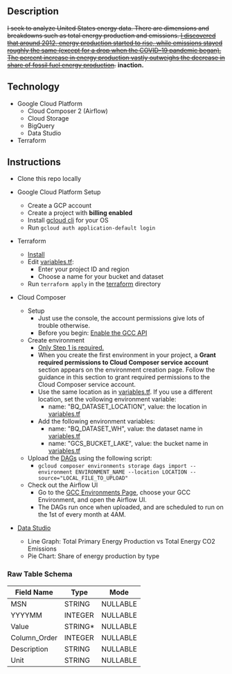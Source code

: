 ## Description
~~I seek to analyze United States energy data. There are dimensions and breakdowns such as total energy production and emissions. [I discovered that around 2012, energy production started to rise, while emissions stayed roughly the same (except for a drop when the COVID-19 pandemic began). The percent increase in energy production vastly outweighs the decrease in share of fossil fuel energy production](data-viz.pdf).~~
**inaction.**

## Technology
- Google Cloud Platform
	- Cloud Composer 2 (Airflow)
	- Cloud Storage
	- BigQuery
	- Data Studio
- Terraform

## Instructions
- Clone this repo locally
- Google Cloud Platform Setup
    - Create a GCP account
    - Create a project with **billing enabled**
    - Install [gcloud cli](https://cloud.google.com/sdk/docs/install) for your OS
    - Run `gcloud auth application-default login`

- Terraform
	- [Install](https://www.terraform.io/downloads)
	- Edit [variables.tf](terraform/variables.tf):
		- Enter your project ID and region
		- Choose a name for your bucket and dataset
	- Run `terraform apply` in the [terraform](terraform) directory
    
- Cloud Composer
    - Setup
	    - Just use the console, the account permissions give lots of trouble otherwise.
	    - Before you begin: [Enable the GCC API](https://console.cloud.google.com/flows/enableapi?apiid=composer.googleapis.com)
	- Create environment
	    - [Only Step 1 is required.](https://cloud.google.com/composer/docs/composer-2/create-environments#step_basic_setup)
	    - When you create the first environment in your project, a **Grant required permissions to Cloud Composer service account** section appears on the environment creation page. Follow the guidance in this section to grant required permissions to the Cloud Composer service account.    
	    - Use the same location as in [variables.tf](terraform/variables.tf). If you use a different location, set the vollowing environment variable:
	        - name: "BQ_DATASET_LOCATION", value: the location in [variables.tf](terraform/variables.tf)
	    - Add the following environment variables:
	        - name: "BQ_DATASET_WH", value: the dataset name in [variables.tf](terraform/variables.tf)
	        - name: "GCS_BUCKET_LAKE", value: the bucket name in [variables.tf](terraform/variables.tf)
    - Upload the [DAGs](dags) using the following script:
        - `gcloud composer environments storage dags import --environment ENVIRONMENT_NAME --location LOCATION --source="LOCAL_FILE_TO_UPLOAD"`
    - Check out the Airflow UI
        - Go to the [GCC Environments Page](https://console.cloud.google.com/composer/), choose your GCC Environment, and open the Airflow UI.
        - The DAGs run once when uploaded, and are scheduled to run on the 1st of every month at 4AM.

- [Data Studio](https://datastudio.google.com/)
	- Line Graph: Total Primary Energy Production vs Total Energy CO2 Emissions
	- Pie Chart: Share of energy production by type

### Raw Table Schema
|Field Name|Type|Mode|
|--|--|--|
|MSN|STRING|NULLABLE|
|YYYYMM|INTEGER|NULLABLE|
|Value|STRING*|NULLABLE|
|Column_Order|INTEGER|NULLABLE|
|Description|STRING|NULLABLE|
|Unit|STRING|NULLABLE|

